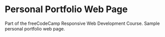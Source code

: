 # Personal Portfolio Web Page

Part of the freeCodeCamp Responsive Web Development Course. 
Sample personal portfolio web page.